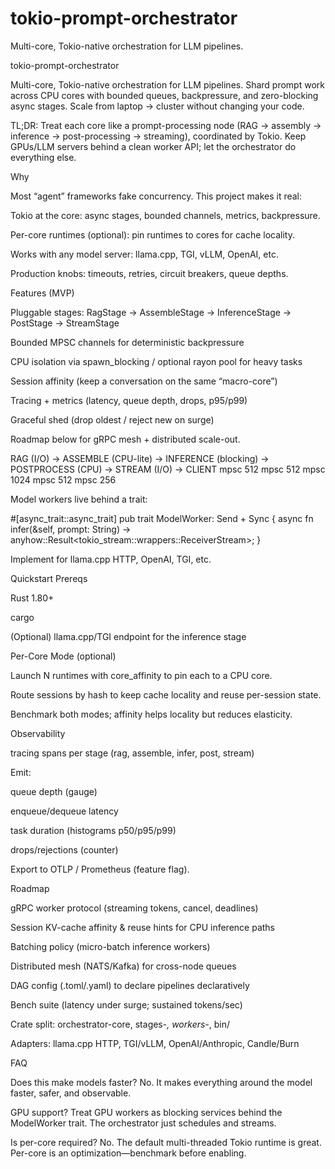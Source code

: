 # tokio-prompt-orchestrator
Multi-core, Tokio-native orchestration for LLM pipelines.

tokio-prompt-orchestrator

Multi-core, Tokio-native orchestration for LLM pipelines.
Shard prompt work across CPU cores with bounded queues, backpressure, and zero-blocking async stages. Scale from laptop → cluster without changing your code.

TL;DR: Treat each core like a prompt-processing node (RAG → assembly → inference → post-processing → streaming), coordinated by Tokio. Keep GPUs/LLM servers behind a clean worker API; let the orchestrator do everything else.

Why

Most “agent” frameworks fake concurrency. This project makes it real:

Tokio at the core: async stages, bounded channels, metrics, backpressure.

Per-core runtimes (optional): pin runtimes to cores for cache locality.

Works with any model server: llama.cpp, TGI, vLLM, OpenAI, etc.

Production knobs: timeouts, retries, circuit breakers, queue depths.

Features (MVP)

Pluggable stages: RagStage → AssembleStage → InferenceStage → PostStage → StreamStage

Bounded MPSC channels for deterministic backpressure

CPU isolation via spawn_blocking / optional rayon pool for heavy tasks

Session affinity (keep a conversation on the same “macro-core”)

Tracing + metrics (latency, queue depth, drops, p95/p99)

Graceful shed (drop oldest / reject new on surge)

Roadmap below for gRPC mesh + distributed scale-out.

RAG (I/O) → ASSEMBLE (CPU-lite) → INFERENCE (blocking) → POSTPROCESS (CPU) → STREAM (I/O) → CLIENT
        mpsc 512         mpsc 512          mpsc 1024           mpsc 512           mpsc 256





Model workers live behind a trait:

#[async_trait::async_trait]
pub trait ModelWorker: Send + Sync {
    async fn infer(&self, prompt: String) -> anyhow::Result<tokio_stream::wrappers::ReceiverStream<String>>;
}


Implement for llama.cpp HTTP, OpenAI, TGI, etc.

Quickstart
Prereqs

Rust 1.80+

cargo

(Optional) llama.cpp/TGI endpoint for the inference stage

Per-Core Mode (optional)

Launch N runtimes with core_affinity to pin each to a CPU core.

Route sessions by hash to keep cache locality and reuse per-session state.

Benchmark both modes; affinity helps locality but reduces elasticity.

Observability

tracing spans per stage (rag, assemble, infer, post, stream)

Emit:

queue depth (gauge)

enqueue/dequeue latency

task duration (histograms p50/p95/p99)

drops/rejections (counter)

Export to OTLP / Prometheus (feature flag).

Roadmap

 gRPC worker protocol (streaming tokens, cancel, deadlines)

 Session KV-cache affinity & reuse hints for CPU inference paths

 Batching policy (micro-batch inference workers)

 Distributed mesh (NATS/Kafka) for cross-node queues

 DAG config (.toml/.yaml) to declare pipelines declaratively

 Bench suite (latency under surge; sustained tokens/sec)

 Crate split: orchestrator-core, stages-*, workers-*, bin/

 Adapters: llama.cpp HTTP, TGI/vLLM, OpenAI/Anthropic, Candle/Burn


 FAQ

Does this make models faster?
No. It makes everything around the model faster, safer, and observable.

GPU support?
Treat GPU workers as blocking services behind the ModelWorker trait. The orchestrator just schedules and streams.

Is per-core required?
No. The default multi-threaded Tokio runtime is great. Per-core is an optimization—benchmark before enabling.
